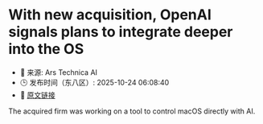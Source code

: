 # With new acquisition, OpenAI signals plans to integrate deeper into the OS
- 📅 来源: Ars Technica AI
- 🕒 发布时间（东八区）: 2025-10-24 06:08:40
- 🔗 [原文链接](https://arstechnica.com/ai/2025/10/openai-acquires-the-team-that-made-apples-shortcuts/)

The acquired firm was working on a tool to control macOS directly with AI.